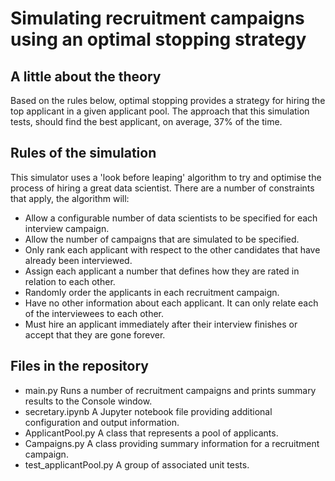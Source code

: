 # Simulating recruitment campaigns using an optimal stopping strategy

## A little about the theory
Based on the rules below, optimal stopping provides a strategy for hiring the top applicant in a given applicant pool. The approach that this simulation tests, should find the best applicant, on average, 37% of the time. 

## Rules of the simulation
This simulator uses a 'look before leaping' algorithm to try and optimise the process of hiring a great data 
scientist. There are a number of constraints that apply, the algorithm will:

- Allow a configurable number of data scientists to be specified for each interview campaign.
- Allow the number of campaigns that are simulated to be specified.
- Only rank each applicant with respect to the other candidates that have already been interviewed. 
- Assign each applicant a number that defines how they are rated in relation to each other. 
- Randomly order the applicants in each recruitment campaign.
- Have no other information about each applicant. It can only relate each of the interviewees to each other.
- Must hire an applicant immediately after their interview finishes or accept that they are gone forever. 

## Files in the repository
- main.py 
Runs a number of recruitment campaigns and prints summary results to the Console window.
- secretary.ipynb
A Jupyter notebook file providing additional configuration and output information.
- ApplicantPool.py
A class that represents a pool of applicants.
- Campaigns.py
A class providing summary information for a recruitment campaign.
- test_applicantPool.py
A group of associated unit tests.
